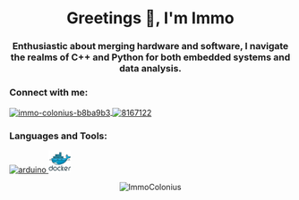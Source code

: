 <!--
**ImmoColonius/ImmoColonius** is a ✨ _special_ ✨ repository because its `README.md` (this file) appears on your GitHub profile.

Here are some ideas to get you started:

- 🔭 I’m currently working on ...
- 🌱 I’m currently learning ...
- 👯 I’m looking to collaborate on ...
- 🤔 I’m looking for help with ...
- 💬 Ask me about ...
- 📫 How to reach me: ...
- 😄 Pronouns: ...
- ⚡ Fun fact: ...
-->

<h1 align="center">Greetings 👋, I'm Immo</h1>
<h3 align="center">Enthusiastic about merging hardware and software, I navigate the realms of C++ and Python for both embedded systems and data analysis.</h3>

<h3 align="left">Connect with me:</h3>
<p align="left">
  <a href="https://linkedin.com/in/immo-colonius-b8ba9b3" target="blank">
    <img align="center" src="https://raw.githubusercontent.com/rahuldkjain/github-profile-readme-generator/master/src/images/icons/Social/linked-in-alt.svg" alt="immo-colonius-b8ba9b3" height="30" width="40" />
  </a>
  <a href="https://stackoverflow.com/users/8167122" target="blank">
    <img align="center" src="https://raw.githubusercontent.com/rahuldkjain/github-profile-readme-generator/master/src/images/icons/Social/stack-overflow.svg" alt="8167122" height="30" width="40" />
  </a>
</p>

<h3 align="left">Languages and Tools:</h3>
<p align="left">
  <a href="https://www.arduino.cc/" target="_blank" rel="noreferrer">
    <img src="https://cdn.worldvectorlogo.com/logos/arduino-1.svg" alt="arduino" width="40" height="40"/>
  </a>
  <a href="https://www.docker.com/" target="_blank" rel="noreferrer">
    <img src="https://raw.githubusercontent.com/devicons/devicon/master/icons/docker/docker-original-wordmark.svg" alt="docker" width="40" height="40"/>
  </a>
  <!-- Add or modify tools as needed -->
</p>

<p align="center">
  <img src="https://github-readme-stats.vercel.app/api/top-langs?username=ImmoColonius&show_icons=true&locale=en&layout=compact" alt="ImmoColonius" />
</p>
